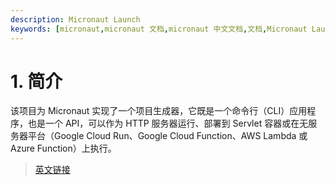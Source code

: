 ```yaml
---
description: Micronaut Launch
keywords: [micronaut,micronaut 文档,micronaut 中文文档,文档,Micronaut Launch,Launch]
---
```


# 1. 简介

该项目为 Micronaut 实现了一个项目生成器，它既是一个命令行（CLI）应用程序，也是一个 API，可以作为 HTTP 服务器运行、部署到 Servlet 容器或在无服务器平台（Google Cloud Run、Google Cloud Function、AWS Lambda 或 Azure Function）上执行。

> [英文链接](https://micronaut-projects.github.io/micronaut-starter/3.8.4/guide/#installation)

